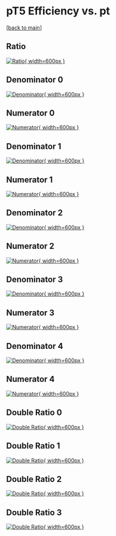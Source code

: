 # pT5 Efficiency vs. pt

[[back to main](./)]



## Ratio

[![Ratio](../mtv/var/pT5_loweta_11_1_eff_pt.png){ width=600px }](../mtv/var/pT5_loweta_11_1_eff_pt.pdf)

## Denominator 0

[![Denominator](../mtv/den/pT5_loweta_11_1_eff_pt_den0.png){ width=600px }](../mtv/den/pT5_loweta_11_1_eff_pt_den0.pdf)

## Numerator 0

[![Numerator](../mtv/num/pT5_loweta_11_1_eff_pt_num0.png){ width=600px }](../mtv/num/pT5_loweta_11_1_eff_pt_num0.pdf)

## Denominator 1

[![Denominator](../mtv/den/pT5_loweta_11_1_eff_pt_den1.png){ width=600px }](../mtv/den/pT5_loweta_11_1_eff_pt_den1.pdf)

## Numerator 1

[![Numerator](../mtv/num/pT5_loweta_11_1_eff_pt_num1.png){ width=600px }](../mtv/num/pT5_loweta_11_1_eff_pt_num1.pdf)

## Denominator 2

[![Denominator](../mtv/den/pT5_loweta_11_1_eff_pt_den2.png){ width=600px }](../mtv/den/pT5_loweta_11_1_eff_pt_den2.pdf)

## Numerator 2

[![Numerator](../mtv/num/pT5_loweta_11_1_eff_pt_num2.png){ width=600px }](../mtv/num/pT5_loweta_11_1_eff_pt_num2.pdf)

## Denominator 3

[![Denominator](../mtv/den/pT5_loweta_11_1_eff_pt_den3.png){ width=600px }](../mtv/den/pT5_loweta_11_1_eff_pt_den3.pdf)

## Numerator 3

[![Numerator](../mtv/num/pT5_loweta_11_1_eff_pt_num3.png){ width=600px }](../mtv/num/pT5_loweta_11_1_eff_pt_num3.pdf)

## Denominator 4

[![Denominator](../mtv/den/pT5_loweta_11_1_eff_pt_den4.png){ width=600px }](../mtv/den/pT5_loweta_11_1_eff_pt_den4.pdf)

## Numerator 4

[![Numerator](../mtv/num/pT5_loweta_11_1_eff_pt_num4.png){ width=600px }](../mtv/num/pT5_loweta_11_1_eff_pt_num4.pdf)

## Double Ratio 0

[![Double Ratio](../mtv/ratio/pT5_loweta_11_1_eff_pt_ratio0.png){ width=600px }](../mtv/ratio/pT5_loweta_11_1_eff_pt_ratio0.pdf)

## Double Ratio 1

[![Double Ratio](../mtv/ratio/pT5_loweta_11_1_eff_pt_ratio1.png){ width=600px }](../mtv/ratio/pT5_loweta_11_1_eff_pt_ratio1.pdf)

## Double Ratio 2

[![Double Ratio](../mtv/ratio/pT5_loweta_11_1_eff_pt_ratio2.png){ width=600px }](../mtv/ratio/pT5_loweta_11_1_eff_pt_ratio2.pdf)

## Double Ratio 3

[![Double Ratio](../mtv/ratio/pT5_loweta_11_1_eff_pt_ratio3.png){ width=600px }](../mtv/ratio/pT5_loweta_11_1_eff_pt_ratio3.pdf)

